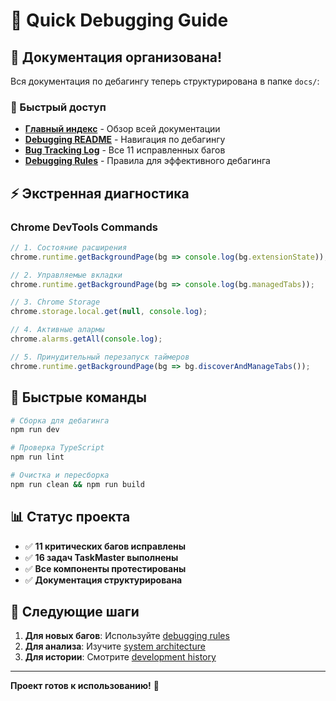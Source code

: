 # 🚀 Quick Debugging Guide

## 📁 Документация организована!

Вся документация по дебагингу теперь структурирована в папке `docs/`:

### 🎯 Быстрый доступ
- **[Главный индекс](docs/README.md)** - Обзор всей документации
- **[Debugging README](docs/debugging/README.md)** - Навигация по дебагингу
- **[Bug Tracking Log](docs/debugging/bug-tracking-log.md)** - Все 11 исправленных багов
- **[Debugging Rules](.cursor/rules/debugging.mdc)** - Правила для эффективного дебагинга

## ⚡ Экстренная диагностика

### Chrome DevTools Commands
```javascript
// 1. Состояние расширения
chrome.runtime.getBackgroundPage(bg => console.log(bg.extensionState));

// 2. Управляемые вкладки
chrome.runtime.getBackgroundPage(bg => console.log(bg.managedTabs));

// 3. Chrome Storage
chrome.storage.local.get(null, console.log);

// 4. Активные алармы
chrome.alarms.getAll(console.log);

// 5. Принудительный перезапуск таймеров
chrome.runtime.getBackgroundPage(bg => bg.discoverAndManageTabs());
```

## 🔧 Быстрые команды

```bash
# Сборка для дебагинга
npm run dev

# Проверка TypeScript
npm run lint

# Очистка и пересборка
npm run clean && npm run build
```

## 📊 Статус проекта

- ✅ **11 критических багов исправлены**
- ✅ **16 задач TaskMaster выполнены**
- ✅ **Все компоненты протестированы**
- ✅ **Документация структурирована**

## 🎯 Следующие шаги

1. **Для новых багов**: Используйте [debugging rules](.cursor/rules/debugging.mdc)
2. **Для анализа**: Изучите [system architecture](docs/architecture/system-overview.md)
3. **Для истории**: Смотрите [development history](docs/development/development-history.md)

---
**Проект готов к использованию!** 🚀 
